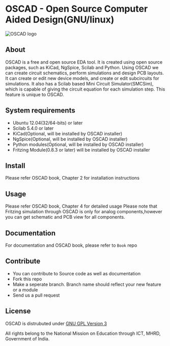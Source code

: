 # OSCAD - Open Source Computer Aided Design(GNU/linux)

![OSCAD
 logo](https://github.com/Oscad/Oscad-installer-linux/blob/master/OSCAD/images/logo.png "OSCAD logo")

## About

OSCAD is a free and open source EDA tool. It is created using open
source packages, such as KiCad, NgSpice, Scilab and Python. Using
OSCAD we can create circuit schematics, perform simulations and design
PCB layouts. It can create or edit new device models, and create or
edit subcircuits for simulations. It also has a Scilab based Mini
Circuit Simulator(SMCSim), which is capable of giving the circuit
equation for each simulation step. This feature is unique to OSCAD.


## System requirements

* Ubuntu 12.04(32/64-bits) or later
* Scilab 5.4.0 or later
* KiCad(Optional, will be installed by OSCAD installer)
* NgSpice(Optional, will be installed by OSCAD  installer)
* Python modules(Optional, will be installed by OSCAD installer)
* Fritzing Module(0.8.3 or later) will be installed by OSCAD installer

## Install

Please refer OSCAD book, Chapter 2 for installation instructions


## Usage

Please refer OSCAD book, Chapter 4 for detailed usage
Please note that Fritzing simulation through OSCAD is only for analog components,however you can get schematic and PCB view for all components.

## Documentation

For documentation and OSCAD book, please refer to `Book` repo


## Contribute

* You can contribute to Source code as well as documentation
* Fork this repo
* Make a seperate branch. Branch name should reflect your new feature
  or a module
* Send us a pull request


## License

OSCAD is distrubuted under
[GNU GPL Version 3](http://www.gnu.org/licenses/gpl-3.0.txt)

All rights belong to the National Mission on Education through ICT,
MHRD, Government of India.

